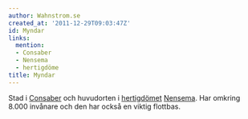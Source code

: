 ```yaml
---
author: Wahnstrom.se
created_at: '2011-12-29T09:03:47Z'
id: Myndar
links:
  mention:
  - Consaber
  - Nensema
  - hertigdöme
title: Myndar
---
```


Stad i [Consaber] och huvudorten i [hertigdömet][] [Nensema]. Har omkring 8.000 invånare och den har
också en viktig flottbas.

  [Consaber]: Consaber
  [hertigdömet]: hertigdöme
  [Nensema]: Nensema